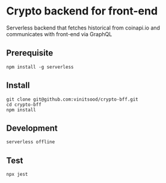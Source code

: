 # Crypto backend for front-end

Serverless backend that fetches historical from coinapi.io and communicates with front-end via GraphQL

## Prerequisite

```
npm install -g serverless
```

## Install

```
git clone git@github.com:vinitsood/crypto-bff.git
cd crypto-bff
npm install
```

## Development

```
serverless offline
```

## Test

`npx jest`
